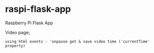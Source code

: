 # raspi-flask-app
Raspberry Pi Flask App


Video page;

    using html events - 'onpause get & save video time ('currentTime' property)
